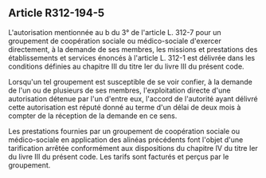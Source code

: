 ## Article R312-194-5

L'autorisation mentionnée au b du 3° de l'article L. 312-7 pour un groupement de coopération sociale
ou médico-sociale d'exercer directement, à la demande de ses membres, les missions et prestations des
établissements et services énoncés à l'article L. 312-1 est délivrée dans les conditions définies au chapitre III
du titre Ier du livre III du présent code.

Lorsqu'un tel groupement est susceptible de se voir confier, à la demande de l'un ou de plusieurs de ses
membres, l'exploitation directe d'une autorisation détenue par l'un d'entre eux, l'accord de l'autorité ayant
délivré cette autorisation est réputé donné au terme d'un délai de deux mois à compter de la réception de la
demande en ce sens.

Les prestations fournies par un groupement de coopération sociale ou médico-sociale en application des
alinéas précédents font l'objet d'une tarification arrêtée conformément aux dispositions du chapitre IV du titre
Ier du livre III du présent code. Les tarifs sont facturés et perçus par le groupement.

